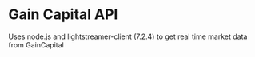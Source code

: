 # Gain Capital API

Uses node.js and lightstreamer-client (7.2.4) to get real time market data from GainCapital